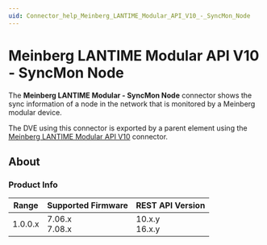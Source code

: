 ```yaml
---
uid: Connector_help_Meinberg_LANTIME_Modular_API_V10_-_SyncMon_Node
---
```


# Meinberg LANTIME Modular API V10 - SyncMon Node

The **Meinberg LANTIME Modular - SyncMon Node** connector shows the sync information of a node in the network that is monitored by a Meinberg modular device.

The DVE using this connector is exported by a parent element using the [Meinberg LANTIME Modular API V10](xref:Connector_help_Meinberg_LANTIME_Modular_API_V10) connector.

## About

### Product Info

| Range     | Supported Firmware     | REST API Version     |
|-----------|------------------------|----------------------|
| 1.0.0.x   | 7.06.x<br>7.08.x       | 10.x.y<br>16.x.y     |
